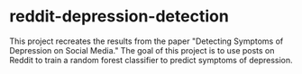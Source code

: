 # reddit-depression-detection
This project recreates the results from the paper "Detecting Symptoms of Depression on Social Media." The goal of this project is to use posts on Reddit to train a random forest classifier to predict symptoms of depression.
